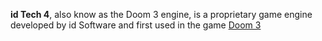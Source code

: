**id Tech 4**, also know as the Doom 3 engine, is a proprietary game engine developed by id Software and first used in the game [Doom 3](https://steamdb.info/app/9050/)